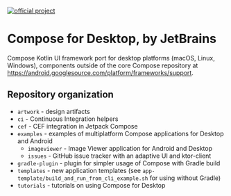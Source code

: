 [![official project](http://jb.gg/badges/official.svg)](https://confluence.jetbrains.com/display/ALL/JetBrains+on+GitHub)
# Compose for Desktop, by JetBrains

Compose Kotlin UI framework port for desktop platforms (macOS, Linux, Windows), components outside of the core Compose repository
at https://android.googlesource.com/platform/frameworks/support.

## Repository organization ##

   * `artwork` - design artifacts
   * `ci` - Continuous Integration helpers
   * `cef` - CEF integration in Jetpack Compose
   * `examples` - examples of multiplatform Compose applications for Desktop and Android
       * `imageviewer` - Image Viewer application for Android and Desktop
       * `issues` - GitHub issue tracker with an adaptive UI and ktor-client
   * `gradle-plugin` - plugin for simpler usage of Compose with Gradle build
   * `templates` - new application templates (see `app-template/build_and_run_from_cli_example.sh` for using without Gradle)
   * `tutorials` - tutorials on using Compose for Desktop
